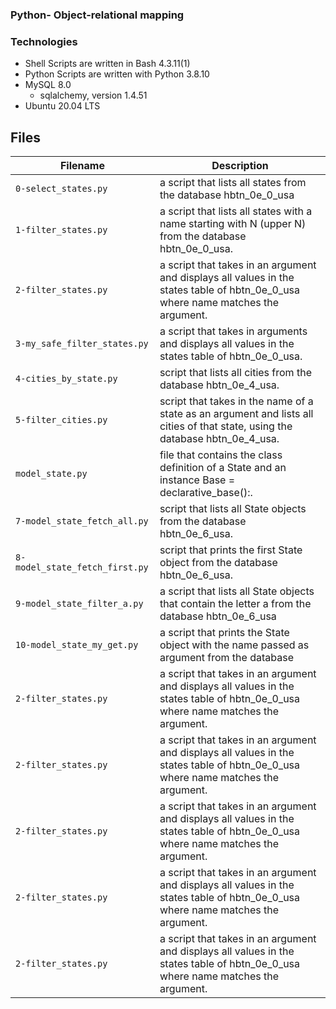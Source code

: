 ### 
### Python-  Object-relational mapping


### Technologies

- Shell Scripts are written in Bash 4.3.11(1)
-  Python Scripts are written with Python 3.8.10
- MySQL 8.0
  - sqlalchemy, version 1.4.51
- Ubuntu 20.04 LTS
   

## Files
| Filename | Description |
| -------- | ----------- |
| `0-select_states.py` | a script that lists all states from the database hbtn_0e_0_usa |
| `1-filter_states.py` |   a script that lists all states with a name starting with N (upper N) from the database hbtn_0e_0_usa. |
| `2-filter_states.py` | a script that takes in an argument and displays all values in the states table of hbtn_0e_0_usa where name matches the argument. |
| `3-my_safe_filter_states.py` | a script that takes in arguments and displays all values in the states table of hbtn_0e_0_usa. |
| `4-cities_by_state.py` | script that lists all cities from the database hbtn_0e_4_usa. |
| `5-filter_cities.py` | script that takes in the name of a state as an argument and lists all cities of that state, using the database hbtn_0e_4_usa. |
| `model_state.py` | file that contains the class definition of a State and an instance Base = declarative_base():. |
| `7-model_state_fetch_all.py` | script that lists all State objects from the database hbtn_0e_6_usa. |
| `8-model_state_fetch_first.py` | script that prints the first State object from the database hbtn_0e_6_usa. |
| `9-model_state_filter_a.py` |  a script that lists all State objects that contain the letter a from the database hbtn_0e_6_usa |
| `10-model_state_my_get.py` | a script that prints the State object with the name passed as argument from the database|
| `2-filter_states.py` | a script that takes in an argument and displays all values in the states table of hbtn_0e_0_usa where name matches the argument. |
| `2-filter_states.py` | a script that takes in an argument and displays all values in the states table of hbtn_0e_0_usa where name matches the argument. |
| `2-filter_states.py` | a script that takes in an argument and displays all values in the states table of hbtn_0e_0_usa where name matches the argument. |
| `2-filter_states.py` | a script that takes in an argument and displays all values in the states table of hbtn_0e_0_usa where name matches the argument. |
| `2-filter_states.py` | a script that takes in an argument and displays all values in the states table of hbtn_0e_0_usa where name matches the argument. |